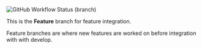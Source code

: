 ![GitHub Workflow Status (branch)](https://img.shields.io/github/actions/workflow/status/isendra/sem/main.yml?branch=develop)

This is the **Feature** branch for feature integration.

Feature branches are where new features are worked on before integration with with develop.
